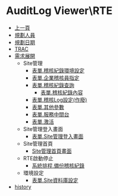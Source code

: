 # AuditLog Viewer\RTE

* [上一頁](../../README.md)
* [規劃人員](README.md#user)
* [規劃日期](README.md#updatedate)
* [TRAC](README.md#trac)
* [需求展開](README.md#requirement)
    * Site管理
        * [表單.稽核紀錄環境設定](auditlogenvsetting.md)
        * [表單.企業稽核員指定](assignauditmanager.md)
        * [表單.稽核紀錄查詢](queryauditlog.md)
            * [表單.稽核紀錄內容](auditlogcontent.md)
        * [表單.稽核Log設定(作廢)](auditlogsetting.md)
        * [表單.其他參數](parameterothersetting.md)
        * [表單.服務中間台](middleserverindex.md)
        * [表單.激活](siteactive.md)
    * Site管理登入畫面
        * [表單.Site管理登入畫面](sitelogin.md)
    * Site管理首頁
        * [Site管理首頁畫面](sitemanage.md)
    * RTE啟動停止
        * [系統排程.備份稽核紀錄](backupauditlog.md)
    * 環境設定
        * [表單.Site資料庫設定](sitedatabaseset.md)
* [history](history.md)
